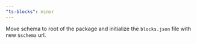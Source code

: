 ```yaml
---
"ts-blocks": minor
---
```


Move schema to root of the package and initialize the `blocks.json` file with new `$schema` url.
